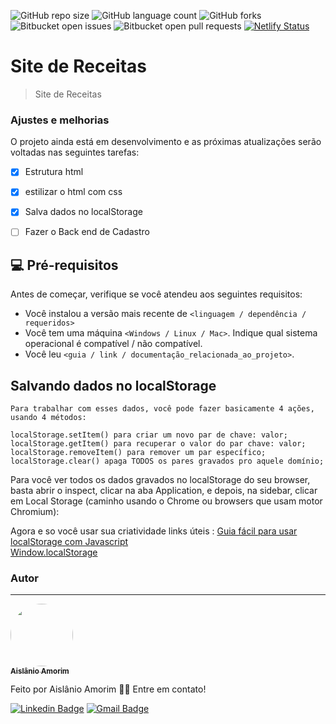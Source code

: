 
![GitHub repo size](https://img.shields.io/github/repo-size/Aislanio/Site_de_receitas?style=for-the-badge)
![GitHub language count](https://img.shields.io/github/languages/count/Aislanio/Site_de_receitas?style=for-the-badge)
![GitHub forks](https://img.shields.io/github/forks/Aislanio/Site_de_receitas?style=for-the-badge)
![Bitbucket open issues](https://img.shields.io/bitbucket/issues/Aislanio/Site_de_receitas?style=for-the-badge)
![Bitbucket open pull requests](https://img.shields.io/bitbucket/pr-raw/Aislanio/Site_de_receitas?style=for-the-badge)
[![Netlify Status](https://api.netlify.com/api/v1/badges/24a38faf-19de-4ae4-bbef-7abf15010a1d/deploy-status)](https://app.netlify.com/sites/fervent-wiles-3945e4/deploys)
# Site de Receitas

<!--<img src="https://github.com/Aislanio/Galeria/blob/master/Captura%20de%20Tela%20(186).png" alt="imagem do site"> -->

> Site de Receitas

### Ajustes e melhorias

O projeto ainda está em desenvolvimento e as próximas atualizações serão voltadas nas seguintes tarefas:

- [x] Estrutura html
- [x] estilizar o html com css
- [x] Salva dados no localStorage
- [ ] Fazer o Back end de Cadastro


## 💻 Pré-requisitos

Antes de começar, verifique se você atendeu aos seguintes requisitos:
<!---Estes são apenas requisitos de exemplo. Adicionar, duplicar ou remover conforme necessário--->
* Você instalou a versão mais recente de `<linguagem / dependência / requeridos>`
* Você tem uma máquina `<Windows / Linux / Mac>`. Indique qual sistema operacional é compatível / não compatível.
* Você leu `<guia / link / documentação_relacionada_ao_projeto>`.

## Salvando dados no localStorage
 ```
 Para trabalhar com esses dados, você pode fazer basicamente 4 ações, usando 4 métodos:

localStorage.setItem() para criar um novo par de chave: valor;
localStorage.getItem() para recuperar o valor do par chave: valor;
localStorage.removeItem() para remover um par específico;
localStorage.clear() apaga TODOS os pares gravados pro aquele domínio;
 ```
 Para você ver todos os dados gravados no localStorage do seu browser, basta abrir o inspect, clicar na aba Application, e depois, na sidebar, clicar em Local Storage (caminho usando o Chrome ou browsers que usam motor Chromium):
 
 Agora e so você usar sua criatividade
 links úteis : <a href="https://tableless.com.br/guia-f%C3%A1cil-sobre-usar-localstorage-com-javascript/">Guia fácil para usar localStorage com Javascript</a>   
 <a href="https://developer.mozilla.org/pt-BR/docs/Web/API/Window/localStorage">Window.localStorage</a>
### Autor
---

<a href="https://github.com/Aislanio">
 <img style="border-radius: 50%;" src="https://avatars.githubusercontent.com/u/69637616?s=460&amp;v=4" width="100px;" alt=""/>
 <br />
 <sub><b>Aislânio Amorim</b></sub></a>


Feito  por Aislânio Amorim 👋🏽 Entre em contato!

[![Linkedin Badge](https://img.shields.io/badge/-Aislânio-blue?style=flat-square&logo=Linkedin&logoColor=white&link=https://www.linkedin.com/in/aisl%C3%A2nio/)](https://www.linkedin.com/in/aisl%C3%A2nio-amorim-4009521b8/) 
[![Gmail Badge](https://img.shields.io/badge/-aislanioamorim@gmail.com-c14438?style=flat-square&logo=Gmail&logoColor=white&link=mailto:aislanioamorim@gmail.com)](mailto:aislanioamorim@gmail.com)
